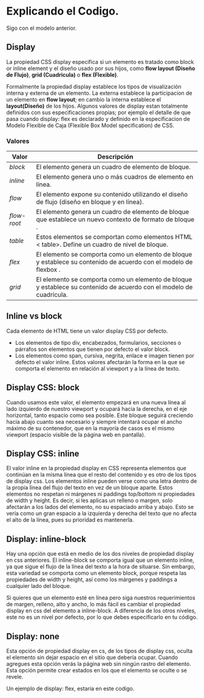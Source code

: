 # Explicando el Codigo.

Sigo con el modelo anterior. 

## Display 

La propiedad CSS display especifica si un elemento es tratado como block or inline element y el diseño usado por sus hijos, como **flow layout (Diseño de Flujo)**, **grid (Cuadricula)** o **flex (Flexible)**.

Formalmente la propiedad display establece los tipos de visualización interna y externa de un elemento. La externa establece la participacion de un elemento en **flow layout**; en cambio la interna establece el **layout(Diseño)** de los hijos. Algunos valores de display estan totalmente definidos con sus especificaciones propias; por ejemplo el detalle de que pasa cuando display: flex es declarado y definido en la especificacion de Modelo Flexible de Caja (Flexible Box Model specification) de CSS. 

### Valores

Valor |	Descripción
------------- | -------------
*block* |	El elemento genera un cuadro de elemento de bloque.
*inline* | El elemento genera uno o más cuadros de elemento en línea.
*flow*  |	El elemento expone su contenido utilizando el diseño de flujo (diseño en bloque y en línea). 
*flow-root* | El elemento genera un cuadro de elemento de bloque que establece un nuevo contexto de formato de bloque .
*table* |	Estos elementos se comportan como elementos HTML < table>. Define un cuadro de nivel de bloque.
*flex* |	El elemento se comporta como un elemento de bloque y establece su contenido de acuerdo con el modelo de flexbox .
*grid* |	El elemento se comporta como un elemento de bloque y establece su contenido de acuerdo con el modelo de cuadrícula.

## Inline vs block

Cada elemento de HTML tiene un valor display CSS por defecto. 
- Los elementos de tipo div, encabezados, formularios, secciones o párrafos son elementos que tienen por defecto el valor block. 
- Los elementos como span, cursiva, negrita, enlace e imagen tienen por defecto el valor inline. Estos valores afectarán la forma en la que se comporta el elemento en relación al viewport y a la línea de texto.

## Display CSS: block

Cuando usamos este valor, el elemento empezará en una nueva línea al lado izquierdo de nuestro viewport y ocupará hacia la derecha, en el eje horizontal, tanto espacio como sea posible. Este bloque seguirá creciendo hacia abajo cuanto sea necesario y siempre intentará ocupar el ancho máximo de su contenedor, que en la mayoría de casos es el mismo viewport (espacio visible de la página web en pantalla).


## Display CSS: inline

El valor inline en la propiedad display en CSS representa elementos que continúan en la misma línea que el resto del contenido y es otro de los tipos de display css. Los elementos inline pueden verse como una letra dentro de la propia línea del flujo del texto en vez de un bloque aparte. Estos elementos no respetan ni márgenes ni paddings top/bottom ni propiedades de width y height. Es decir, si les aplicas un relleno o margen, solo afectarán a los lados del elemento, no su espaciado arriba y abajo. Esto se vería como un gran espacio a la izquierda y derecha del texto que no afecta el alto de la línea, pues su prioridad es mantenerla.

## Display: inline-block

Hay una opción que está en medio de los dos niveles de propiedad display en css anteriores. El inline-block se comporta igual que un elemento inline, ya que sigue el flujo de la línea del texto a la hora de situarse. Sin embargo, esta variedad se comporta como un elemento block, porque respeta las propiedades de width y height, así como los márgenes y paddings a cualquier lado del bloque.

Si quieres que un elemento esté en línea pero siga nuestros requerimientos de margen, relleno, alto y ancho, lo más fácil es cambiar el propiedad display en css del elemento a inline-block. A diferencia de los otros niveles, este no es un nivel por defecto, por lo que debes especificarlo en tu código.

## Display: none

Esta opción de propiedad display en cs, de los tipos de display css, oculta el elemento sin dejar espacio en el sitio que debería ocupar. Cuando agregues esta opción verás la página web sin ningún rastro del elemento. Esta opción permite crear estados en los que el elemento se oculte o se revele.

Un ejemplo de display: flex, estaria en este codigo. 